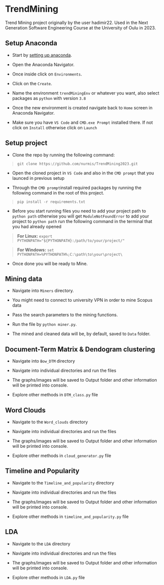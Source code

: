
# TrendMining

  

Trend Mining project originally by the user hadimir22. Used in the Next Generation Software Engineering Course at the University of Oulu in 2023.

  

## Setup Anaconda

  

- Start by [setting up anaconda](https://www.anaconda.com/products/distribution).

- Open the Anaconda Navigator.

- Once inside click on `Environments`.

- Click on the `Create`.

- Name the environment `trendMiningEnv` or whatever you want, also select packages as `python` with version `3.8`

- Once the new environment is created navigate back to `Home` screen in Anaconda Navigator.

- Make sure you have `VS Code` and `CMD.exe Prompt` installed there. If not click on `Install` otherwise click on `Launch`

  

## Setup project

- Clone the repo by running the following command:

>  `git clone https://github.com/nurmis/TrendMining2023.git`

- Open the cloned project in `VS Code` and also in the `CMD prompt` that you launced in previous setup

- Through the `CMD prompt`install required packages by running the following command in the root of this project.

>  `pip install -r requirements.txt`

- Before you start running files you need to add your project path to `python path` otherwise you will get `ModuleNotFoundError` to add your project to `python path` run the following command in the terminal that you had already opened

>**For Linux:** `export PYTHONPATH="${PYTHONPATH}:/path/to/your/project/"`
  
>**For Windows:** `set PYTHONPATH=%PYTHONPATH%;C:\path\to\your\project\`

- Once done you will be ready to Mine.

  

## Mining data

  

- Navigate into `Miners` directory.

-  You might need to connect to university VPN in order to mine Scopus data

- Pass the search parameters to the mining functions.

- Run the file by `python miner.py`.

- The mined and cleaned data will be, by default, saved to `Data` folder.

  

## Document-Term Matrix & Dendogram clustering

  

- Navigate into `Bow_DTM` directory

- Navigate into individual directories and run the files

- The graphs/images will be saved to Output folder and other information will be printed into console.

- Explore other methods in `DTM_class.py` file

  

## Word Clouds

- Navigate to the `Word_clouds` directory

- Navigate into individual directories and run the files

- The graphs/images will be saved to Output folder and other information will be printed into console.

- Explore other methods in `cloud_generator.py` file

  

## Timeline and Popularity

- Navigate to the `Timeline_and_popularity` directory

- Navigate into individual directories and run the files

- The graphs/images will be saved to Output folder and other information will be printed into console.

- Explore other methods in `timeline_and_popularity.py` file

  

## LDA

- Navigate to the `LDA` directory

- Navigate into individual directories and run the files

- The graphs/images will be saved to Output folder and other information will be printed into console.

- Explore other methods in `LDA.py` file
